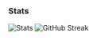 ### Stats
![Stats](https://github-readme-stats.vercel.app/api?username=zvekov&show_icons=true&theme=tokyonight&count_private=true&hide_border=true&hide_rank=true)
![GitHub Streak](https://github-readme-streak-stats.herokuapp.com?user=zvekov&theme=tokyonight&hide_border=true&date_format=j%20M%5B%20Y%5D)
